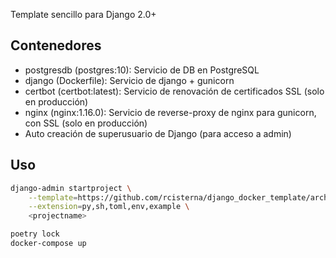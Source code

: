 Template sencillo para Django 2.0+

## Contenedores
- postgresdb (postgres:10): Servicio de DB en PostgreSQL
- django (Dockerfile): Servicio de django + gunicorn
- certbot (certbot:latest): Servicio de renovación de certificados SSL (solo en producción)
- nginx (nginx:1.16.0): Servicio de reverse-proxy de nginx para gunicorn, con SSL (solo en producción)
- Auto creación de superusuario de Django (para acceso a admin)

## Uso
```bash
django-admin startproject \
	--template=https://github.com/rcisterna/django_docker_template/archive/master.zip \
	--extension=py,sh,toml,env,example \
	<projectname>

poetry lock
docker-compose up
```
